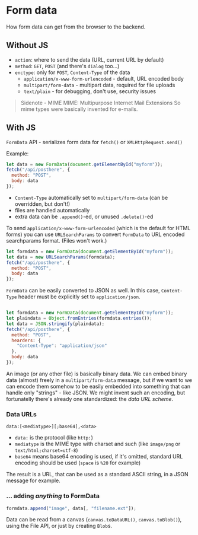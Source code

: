# Form data

How form data can get from the browser to the backend.

## Without JS

- `action`: where to send the data (URL, current URL by default)
- `method`: `GET`, `POST` (and there's `dialog` too...)
- `enctype`: only for `POST`, `Content-Type` of the data
  - `application/x-www-form-urlencoded` - default, URL encoded body
  - `multipart/form-data` - multipart data, required for file uploads
  - `text/plain` - for debugging, don't use, security issues

> Sidenote - MIME
> MIME: Multipurpose Internet Mail Extensions
> So mime types were basically invented for e-mails.

## With JS

`FormData` API - serializes form data for `fetch()` or `XMLHttpRequest.send()`

Example:

```javascript
let data = new FormData(document.getElementById("myform"));
fetch("/api/posthere", {
  method: "POST",
  body: data
});
```

- `Content-Type` automatically set to `multipart/form-data` (can be overridden, but don't!)
- files are handled automatically
- extra data can be `.append()`-ed, or unused `.delete()`-ed

To send `application/x-www-form-urlencoded` (which is the default for HTML forms) you can use `URLSearchParams` to convert `FormData` to URL encoded searchparams format. (Files won't work.)

```javascript
let formdata = new FormData(document.getElementById("myform"));
let data = new URLSearchParams(formdata);
fetch("/api/posthere", {
  method: "POST",
  body: data
});
```

`FormData` can be easily converted to JSON as well. In this case, `Content-Type` header must be explicitly set to `application/json`.

```javascript

let formdata = new FormData(document.getElementById("myform"));
let plaindata = Object.fromEntries(formdata.entries());
let data = JSON.stringify(plaindata);
fetch("/api/posthere", {
  method: "POST",
  hearders: {
    "Content-Type": "application/json"
  },
  body: data
});
```

An image (or any other file) is basically binary data. We can embed binary data (almost) freely in a `multipart/form-data` message, but if we want to we can encode them somehow to be easily embedded into something that can handle only "strings" - like JSON. We might invent such an encoding, but fortunatelly there's already one standardized: the *data URL scheme*.

### Data URLs

`data:[<mediatype>][;base64],<data>`

- `data:` is the protocol (like `http:`)
- `mediatype` is the MIME type with charset and such (like `image/png` or `text/html;charset=utf-8`)
- `base64` means base64 encoding is used, if it's omitted, standard URL encoding should be used (`space` is `%20` for example)

The result is a URL, that can be used as a standard ASCII string, in a JSON message for example.

### ... adding *anything* to FormData

```javascript
formdata.append("image", data[, "filename.ext"]);
```

Data can be read from a canvas (`canvas.toDataURL()`, `canvas.toBlob()`), using the File API, or just by creating `Blob`s.
